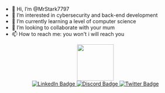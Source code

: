 - 👋 Hi, I’m @MrStark7797
- 👀 I’m interested in cybersecurity and back-end development
- 🌱 I’m currently learning a level of computer science
- 💞️ I’m looking to collaborate with your mum
- 📫 How to reach me: you won't i will reach you


<div id="header" align="center">
  <img src="https://media.giphy.com/media/13HgwGsXF0aiGY/giphy.gif" width="100"/>
</div>
<div id="badges" align="center">
  <a href="https://www.linkedin.com/in/william-starkie-45913224b/" target="_blank">
    <img src="https://img.shields.io/badge/LinkedIn-blue?style=for-the-badge&logo=linkedin&logoColor=white" alt="LinkedIn Badge"/>
  </a>
  <a href="discordapp.com/users/270617943266557953" target="_blank">
    <img src="https://img.shields.io/badge/Discord-black?style=for-the-badge&logo=discord&logoColor=white" alt="Discord Badge"/>
  </a>
  <a href="https://twitter.com/Mrstark7797" target="_blank">
    <img src="https://img.shields.io/badge/Twitter-blue?style=for-the-badge&logo=twitter&logoColor=white" alt="Twitter Badge"/>
  </a>
</div>
<img src="https://komarev.com/ghpvc/?username=MrStark7797&style=flat-square&color=blue" alt="" align="center"/>
